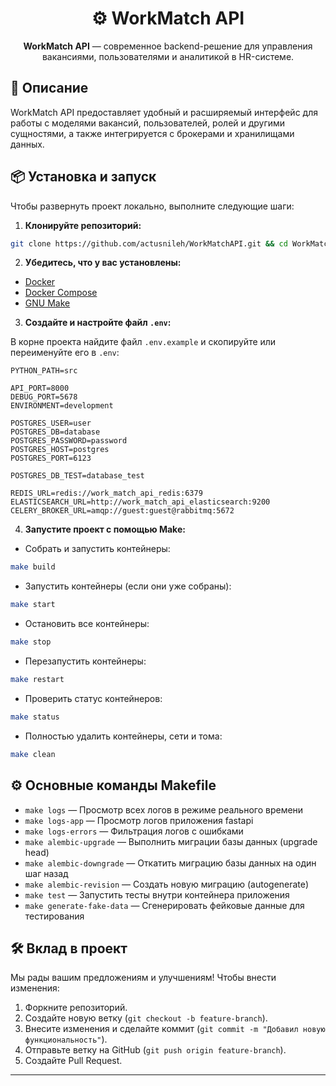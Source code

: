
<h1 align="center" id="title">⚙️ WorkMatch API</h1>

<p align="center">
  <strong>WorkMatch API</strong> — современное backend-решение для управления вакансиями, пользователями и аналитикой в HR-системе.
</p>


## 🚀 Описание

WorkMatch API предоставляет удобный и расширяемый интерфейс для работы с моделями вакансий, пользователей, ролей и другими сущностями, а также интегрируется с брокерами и хранилищами данных.


## 📦 Установка и запуск

Чтобы развернуть проект локально, выполните следующие шаги:

1. **Клонируйте репозиторий:**

```bash
git clone https://github.com/actusnileh/WorkMatchAPI.git && cd WorkMatchAPI
```

2. **Убедитесь, что у вас установлены:**

- [Docker](https://www.docker.com/get-started)
- [Docker Compose](https://docs.docker.com/compose/install/)
- [GNU Make](https://www.gnu.org/software/make/)

3. **Создайте и настройте файл `.env`:**

В корне проекта найдите файл `.env.example` и скопируйте или переименуйте его в `.env`:
```env
PYTHON_PATH=src

API_PORT=8000
DEBUG_PORT=5678
ENVIRONMENT=development

POSTGRES_USER=user
POSTGRES_DB=database
POSTGRES_PASSWORD=password
POSTGRES_HOST=postgres
POSTGRES_PORT=6123

POSTGRES_DB_TEST=database_test

REDIS_URL=redis://work_match_api_redis:6379
ELASTICSEARCH_URL=http://work_match_api_elasticsearch:9200
CELERY_BROKER_URL=amqp://guest:guest@rabbitmq:5672
```

4. **Запустите проект с помощью Make:**

- Собрать и запустить контейнеры:

```bash
make build
```

- Запустить контейнеры (если они уже собраны):

```bash
make start
```

- Остановить все контейнеры:

```bash
make stop
```

- Перезапустить контейнеры:

```bash
make restart
```

- Проверить статус контейнеров:

```bash
make status
```

- Полностью удалить контейнеры, сети и тома:

```bash
make clean
```


## ⚙️ Основные команды Makefile

- `make logs` — Просмотр всех логов в режиме реального времени
- `make logs-app` — Просмотр логов приложения fastapi
- `make logs-errors` — Фильтрация логов с ошибками
- `make alembic-upgrade` — Выполнить миграции базы данных (upgrade head)
- `make alembic-downgrade` — Откатить миграцию базы данных на один шаг назад
- `make alembic-revision` — Создать новую миграцию (autogenerate)
- `make test` — Запустить тесты внутри контейнера приложения
- `make generate-fake-data` — Сгенерировать фейковые данные для тестирования


## 🛠️ Вклад в проект

Мы рады вашим предложениям и улучшениям! Чтобы внести изменения:

1. Форкните репозиторий.
2. Создайте новую ветку (`git checkout -b feature-branch`).
3. Внесите изменения и сделайте коммит (`git commit -m "Добавил новую функциональность"`).
4. Отправьте ветку на GitHub (`git push origin feature-branch`).
5. Создайте Pull Request.

---